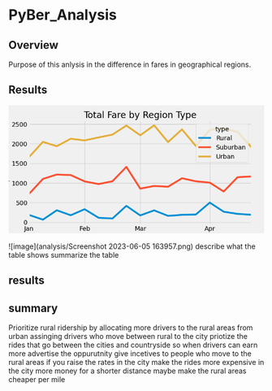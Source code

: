 # PyBer_Analysis
## Overview
Purpose of this anlysis in the difference in fares in geographical regions.
## Results
![image](analysis/PyBer_fare_summary.png)


![image](analysis/Screenshot 2023-06-05 163957.png)
describe what the table shows summarize the table

## results

## summary
Prioritize rural ridership by allocating more drivers to the rural areas from urban assinging drivers who move between rural to the city priotize the rides that go between the cities and countryside so when drivers can earn more
advertise the oppurutnity
give incetives to people who move to the rural areas
if you raise the rates in the city make the rides more expensive in the city more money for a shorter distance
maybe make the rural areas cheaper per mile
